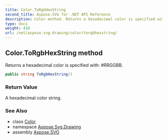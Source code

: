 ```yaml
---
title: Color.ToRgbHexString
second_title: Aspose.SVG for .NET API Reference
description: Color method. Returns a hexadecimal color is specified with RRGGBB
type: docs
weight: 410
url: /net/aspose.svg.drawing/color/torgbhexstring/
---
```

## Color.ToRgbHexString method

Returns a hexadecimal color is specified with: #RRGGBB.

```csharp
public string ToRgbHexString()
```

### Return Value

A hexadecimal color string.

### See Also

* class [Color](../)
* namespace [Aspose.Svg.Drawing](../../color/)
* assembly [Aspose.SVG](../../../)

